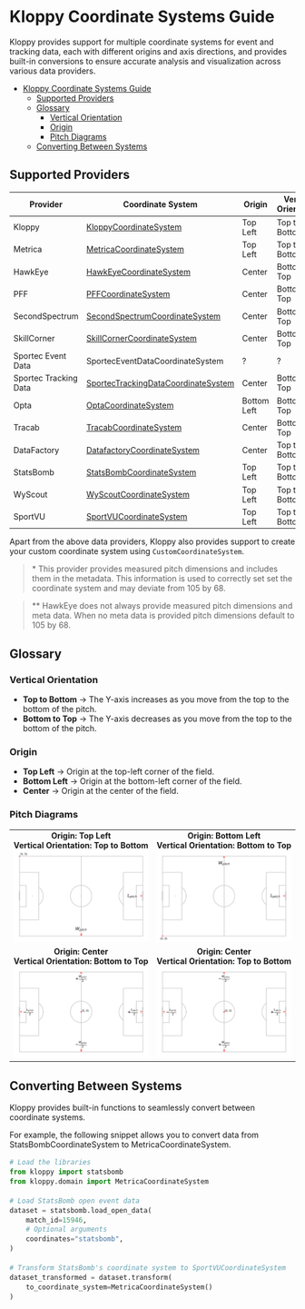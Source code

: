 # Kloppy Coordinate Systems Guide

Kloppy provides support for multiple coordinate systems for event and tracking data, each with different origins and axis directions, and provides built-in conversions to ensure accurate analysis and visualization across various data providers.

- [Kloppy Coordinate Systems Guide](#kloppy-coordinate-systems-guide)
  - [Supported Providers](#supported-providers)
  - [Glossary](#glossary)
    - [Vertical Orientation](#vertical-orientation)
    - [Origin](#origin)
    - [Pitch Diagrams](#pitch-diagrams)
  - [Converting Between Systems](#converting-between-systems)

## Supported Providers
| Provider    | Coordinate System | Origin        | Vertical Orientation |Pitch Length|Pitch Width|
|-------------|-------------------|---------------|----------------------|------------|-----------|
|Kloppy | [KloppyCoordinateSystem](#origin-top-left--vertical-orientation-top-to-bottom) | Top Left| Top to Bottom|1|1
Metrica | [MetricaCoordinateSystem](#origin-top-left--vertical-orientation-top-to-bottom) | Top Left       | Top to Bottom |1|1
HawkEye | [HawkEyeCoordinateSystem](#origin-center--vertical-orientation-bottom-to-top) | Center       | Bottom to Top |105**|68|
PFF | [PFFCoordinateSystem](#origin-center--vertical-orientation-bottom-to-top) | Center       | Bottom to Top |105*|68
SecondSpectrum | [SecondSpectrumCoordinateSystem](#origin-center--vertical-orientation-bottom-to-top) | Center| Bottom to Top | 105*|68
SkillCorner | [SkillCornerCoordinateSystem](#origin-center--vertical-orientation-bottom-to-top) | Center       | Bottom to Top | 105*|68
Sportec Event Data | SportecEventDataCoordinateSystem |?|?|?|?
Sportec Tracking Data | [SportecTrackingDataCoordinateSystem](#origin-center--vertical-orientation-bottom-to-top) | Center     | Bottom to Top | 105* | 68 
Opta | [OptaCoordinateSystem](#origin-bottom-left--vertical-orientation-bottom-to-top) | Bottom Left     | Bottom to Top |100|100
Tracab | [TracabCoordinateSystem](#origin-center--vertical-orientation-bottom-to-top) | Center     | Bottom to Top | 105* | 68 
DataFactory | [DatafactoryCoordinateSystem](#origin-center--vertical-orientation-top-to-bottom) | Center     | Top to Bottom |?|?
StatsBomb | [StatsBombCoordinateSystem](#origin-top-left--vertical-orientation-top-to-bottom) | Top Left     | Top to Bottom |120|80 
WyScout | [WyScoutCoordinateSystem](#origin-top-left--vertical-orientation-top-to-bottom) | Top Left     | Top to Bottom |100|100 
SportVU | [SportVUCoordinateSystem](#origin-top-left--vertical-orientation-top-to-bottom) | Top Left     | Top to Bottom |?|? 

Apart from the above data providers, Kloppy also provides support to create your custom coordinate system using `CustomCoordinateSystem`.

> $*$  This provider provides measured pitch dimensions and includes them in the metadata. This information is used to correctly set set the coordinate system and may deviate from 105 by 68.

> ** HawkEye does not always provide measured pitch dimensions and meta data. When no meta data is provided pitch dimensions default to 105 by 68. 

## Glossary  
### Vertical Orientation  
- **Top to Bottom** → The Y-axis increases as you move from the top to the bottom of the pitch.  
- **Bottom to Top** → The Y-axis decreases as you move from the top to the bottom of the pitch.  

### Origin  
- **Top Left** → Origin at the top-left corner of the field.  
- **Bottom Left** → Origin at the bottom-left corner of the field.  
- **Center** → Origin at the center of the field. 

### Pitch Diagrams
<table>
  <tr>
    <td align="center">
      <strong>Origin: Top Left <br> Vertical Orientation: Top to Bottom</strong><br>
      <img src="imgs/origin_top_left.png" alt="Origin Top Left" width="400"/>
    </td>
    <td align="center">
      <strong>Origin: Bottom Left <br> Vertical Orientation: Bottom to Top</strong><br>
      <img src="imgs/origin_bottom_left.png" alt="Origin Bottom Left" width="400"/>
    </td>
  </tr>
  <tr>
    <td align="center">
      <strong>Origin: Center <br> Vertical Orientation: Bottom to Top</strong><br>
      <img src="imgs/origin_center_bottom_to_top.png" alt="Origin Center Bottom to Top" width="400"/>
    </td>
    <td align="center">
      <strong>Origin: Center <br> Vertical Orientation: Top to Bottom</strong><br>
      <img src="imgs/origin_center_top_to_bottom.png" alt="Origin Center Top to Bottom" width="400"/>
    </td>
  </tr>
</table>

## Converting Between Systems
Kloppy provides built-in functions to seamlessly convert between coordinate systems.

For example, the following snippet allows you to convert data from StatsBombCoordinateSystem to MetricaCoordinateSystem.
```python
# Load the libraries
from kloppy import statsbomb
from kloppy.domain import MetricaCoordinateSystem

# Load StatsBomb open event data
dataset = statsbomb.load_open_data(
    match_id=15946,
    # Optional arguments
    coordinates="statsbomb",
)

# Transform StatsBomb's coordinate system to SportVUCoordinateSystem
dataset_transformed = dataset.transform(
    to_coordinate_system=MetricaCoordinateSystem()
)
```

